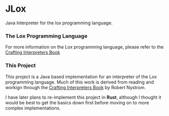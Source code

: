 # JLox
Java Interpreter for the lox programming language.
### The Lox Programming Language
For more information on the Lox programming language, please refer to the [Crafting Interpreters Book](https://craftinginterpreters.com)
### This Project
This project is a Java based implementation for an interpreter of the Lox programming language.
Much of this work is derived from reading and workign through the [Crafting Interpreters Book](https://craftinginterpreters.com) by Robert Nystrom.

I have later plans to re-implement this project in **Rust**, although I thought it would be best to get the basics down first before moving on to more complex implementations.
